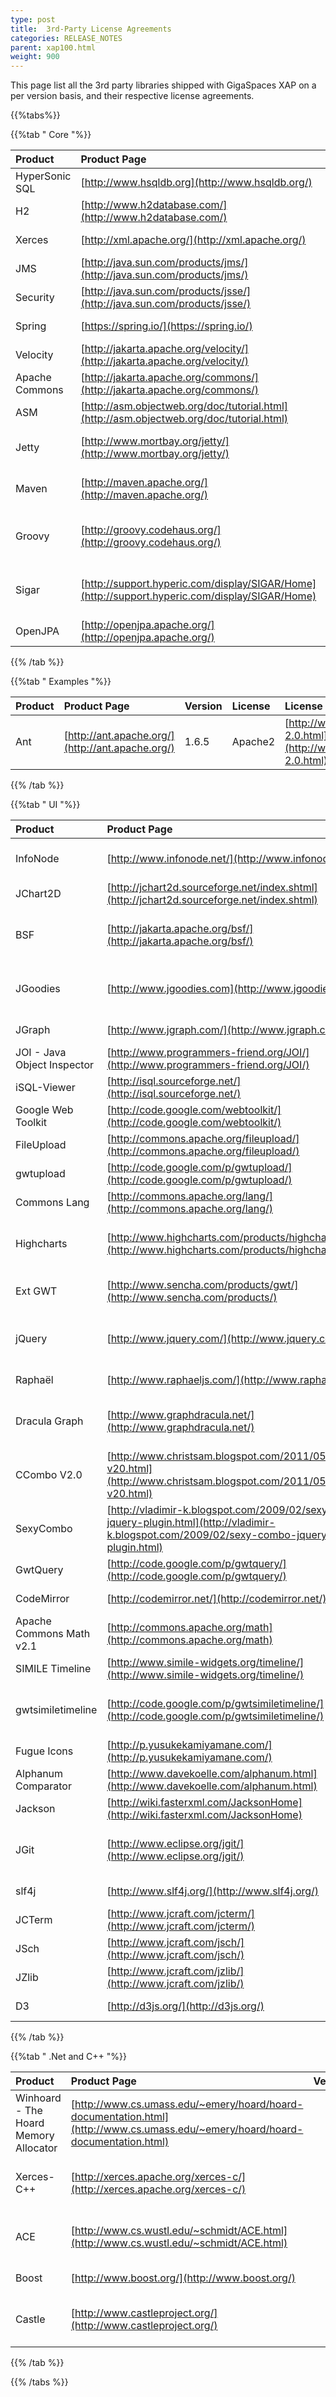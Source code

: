 ```yaml
---
type: post
title:  3rd-Party License Agreements 
categories: RELEASE_NOTES
parent: xap100.html
weight: 900
---
```


This page list all the 3rd party libraries shipped with GigaSpaces XAP on a per version basis, and their respective license agreements.




{{%tabs%}}

{{%tab "  Core "%}}


| Product | Product Page | Version | License | License Page | Required | Component |
|:--------|:-------------|:--------|:--------|:-------------|:---------|:----------|
| HyperSonic SQL | [http://www.hsqldb.org](http://www.hsqldb.org/) | 1.8.0 | Hypersonic SQL | [http://www.hsqldb.org/web/hsqlLicense.html](http://www.hsqldb.org/web/hsqlLicense.html) | No | Persistency |
| H2 | [http://www.h2database.com/](http://www.h2database.com/) | 1.2 | H2 | [http://www.h2database.com/html/license.html](http://www.h2database.com/html/license.html) | No | Persistency |
| Xerces | [http://xml.apache.org/](http://xml.apache.org/) | 2.9.0 | Apache2 | [http://www.apache.org/licenses/LICENSE-2.0.html](http://www.apache.org/licenses/LICENSE-2.0.html) | No | Core Cluster |
| JMS | [http://java.sun.com/products/jms/](http://java.sun.com/products/jms/) | 1.1 | Sun | [http://www.opensource.org/licenses/sunpublic.php](http://www.opensource.org/licenses/sunpublic.php) | No | JMS |
| Security | [http://java.sun.com/products/jsse/](http://java.sun.com/products/jsse/) |1.6 | Sun | [http://www.opensource.org/licenses/sunpublic.php](http://www.opensource.org/licenses/sunpublic.php) | Yes | Core |
| Spring | [https://spring.io/](https://spring.io/) | 3.2.4 | Apache2 | [http://www.apache.org/licenses/LICENSE-2.0.html](http://www.apache.org/licenses/LICENSE-2.0.html) | Yes | Core |
| Velocity | [http://jakarta.apache.org/velocity/](http://jakarta.apache.org/velocity/) | 1.5 | Apache2 | [http://www.apache.org/licenses/LICENSE-2.0.html](http://www.apache.org/licenses/LICENSE-2.0.html) | No | Utilities |
| Apache Commons | [http://jakarta.apache.org/commons/](http://jakarta.apache.org/commons/) | 1.x-2.x | Apache2 | [http://www.apache.org/licenses/LICENSE-2.0.html](http://www.apache.org/licenses/LICENSE-2.0.html) | Yes | OpenSpaces |
| ASM | [http://asm.objectweb.org/doc/tutorial.html](http://asm.objectweb.org/doc/tutorial.html) | 2.2.3 | INRIA | [http://asm.objectweb.org/license.html](http://asm.objectweb.org/license.html) | No | Core |
| Jetty | [http://www.mortbay.org/jetty/](http://www.mortbay.org/jetty/) | 8.1.8 | Apache2 | [http://www.eclipse.org/jetty/licenses.php](http://www.eclipse.org/jetty/licenses.php) | No | Web Container Support |
| Maven | [http://maven.apache.org/](http://maven.apache.org/) | 3.0.2| Apache2 | [https://www.apache.org/licenses/](https://www.apache.org/licenses/) | No | OpenSpaces Maven Integration |
| Groovy | [http://groovy.codehaus.org/](http://groovy.codehaus.org/) | 1.8.6 | Apache2 | [http://svn.codehaus.org/groovy/trunk/groovy/groovy-core/LICENSE.txt](http://svn.codehaus.org/groovy/trunk/groovy/groovy-core/LICENSE.txt) | No | Dynamic Scripting Support |
| Sigar | [http://support.hyperic.com/display/SIGAR/Home](http://support.hyperic.com/display/SIGAR/Home) | 1.6.5 | Apache2 | [http://support.hyperic.com/display/SIGAR/Home#Home-license](http://support.hyperic.com/display/SIGAR/Home#Home-license) | No | Enhanced OS statistics |
| OpenJPA | [http://openjpa.apache.org/](http://openjpa.apache.org/) | 2.0.1 | Apache2 | [http://openjpa.apache.org/license.html](http://openjpa.apache.org/license.html) | No | Persistency |

{{% /tab %}}

{{%tab "  Examples "%}}


| Product | Product Page | Version | License | License Page | Required | Component |
|:--------|:-------------|:--------|:--------|:-------------|:---------|:----------|
| Ant | [http://ant.apache.org/](http://ant.apache.org/) | 1.6.5 | Apache2 | [http://www.apache.org/licenses/LICENSE-2.0.html](http://www.apache.org/licenses/LICENSE-2.0.html) | No | Examples |

{{% /tab %}}

{{%tab "  UI "%}}


| Product | Product Page | Version | License | License Page | Required | Component |
|:--------|:-------------|:--------|:--------|:-------------|:---------|:----------|
| InfoNode | [http://www.infonode.net/](http://www.infonode.net/) | 1.6.1 | InfoNode Software License | [http://www.infonode.net/index.html?idwlicense](http://www.infonode.net/index.html?idwlicense) | Yes | GUI |
| JChart2D | [http://jchart2d.sourceforge.net/index.shtml](http://jchart2d.sourceforge.net/index.shtml) | 3.1.0 | LGPL | [http://www.gnu.org/copyleft/lesser.txt](http://www.gnu.org/copyleft/lesser.txt) | Yes | GUI |
| BSF | [http://jakarta.apache.org/bsf/](http://jakarta.apache.org/bsf/) | 2.2 | Apache2 | [http://www.apache.org/licenses/LICENSE-2.0.html](http://www.apache.org/licenses/LICENSE-2.0.html) | Yes | GUI |
| JGoodies | [http://www.jgoodies.com](http://www.jgoodies.com/) | 2.3.1 | BSD | [http://www.opensource.org/licenses/bsd-license.html](http://www.opensource.org/licenses/bsd-license.html) | Yes | GUI |
| JGraph | [http://www.jgraph.com/](http://www.jgraph.com/) | 5.11.0.1 | BSD | [http://www.jgraph.com/license.html](http://www.jgraph.com/license.html) | Yes | GUI |
| JOI - Java Object Inspector | [http://www.programmers-friend.org/JOI/](http://www.programmers-friend.org/JOI/) | 3.5.2 | CPL | [http://www.programmers-friend.org/cpl-v10.html](http://www.programmers-friend.org/cpl-v10.html) | Yes | GUI |
| iSQL-Viewer | [http://isql.sourceforge.net/](http://isql.sourceforge.net/) | 3.0.0 | MPL 1.1 | [http://www.mozilla.org/MPL/](http://www.mozilla.org/MPL/) | Yes | GUI |
| Google Web Toolkit | [http://code.google.com/webtoolkit/](http://code.google.com/webtoolkit/) | 2.4.0 | Apache2 | [http://code.google.com/webtoolkit/terms.html](http://code.google.com/webtoolkit/terms.html) | Yes | Web based dashboard |
| FileUpload | [http://commons.apache.org/fileupload/](http://commons.apache.org/fileupload/) | 1.2.2 | Apache2 | [http://commons.apache.org/fileupload/license.html](http://www.apache.org/licenses/) | Yes | Web based dashboard |
| gwtupload | [http://code.google.com/p/gwtupload/](http://code.google.com/p/gwtupload/) | 0.6.3 | Apache2 | [http://www.apache.org/licenses/LICENSE-2.0](http://www.apache.org/licenses/LICENSE-2.0) | Yes | Web based dashboard |
| Commons Lang | [http://commons.apache.org/lang/](http://commons.apache.org/lang/) | 2.6 | Apache2 | [http://commons.apache.org/lang/license.html](http://www.apache.org/licenses/) | Yes | Web based dashboard |
| Highcharts | [http://www.highcharts.com/products/highcharts](http://www.highcharts.com/products/highcharts) | 2.1.9 | Commercial | [http://highsoft.com/legal/Highslide-Software-License-1-3.pdf](http://highsoft.com/legal/Highslide-Software-License-1-3.pdf) | Yes | Web based dashboard |
| Ext GWT | [http://www.sencha.com/products/gwt/](http://www.sencha.com/products/) | 2.2.5 | Commercial | [http://www.sencha.com/legal/sencha-commercial-software-license-agreement/](http://www.sencha.com/products/extjs/license/) | Yes | Web based dashboard |
| jQuery | [http://www.jquery.com/](http://www.jquery.com/) | 1.8.1 | MIT | [https://github.com/jquery/jquery/blob/master/MIT-LICENSE.txt](https://github.com/jquery/jquery/blob/master/MIT-LICENSE.txt) | Yes | Web based dashboard |
| Raphaël | [http://www.raphaeljs.com/](http://www.raphaeljs.com/) | 2.1.0 | MIT | [http://raphaeljs.com/license.html](http://raphaeljs.com/license.html) | Yes | Web based dashboard |
| Dracula Graph | [http://www.graphdracula.net/](http://www.graphdracula.net/) | 0.0.3 | MIT | [http://www.opensource.org/licenses/mit-license.php](http://www.opensource.org/licenses/mit-license.php) | Yes | Web based dashboard |
| CCombo V2.0 | [http://www.christsam.blogspot.com/2011/05/ccombo-v20.html](http://www.christsam.blogspot.com/2011/05/ccombo-v20.html) | 2.0 | MIT | [http://www.opensource.org/licenses/mit-license.php](http://www.opensource.org/licenses/mit-license.php) | Yes | Web based dashboard |
| SexyCombo | [http://vladimir-k.blogspot.com/2009/02/sexy-combo-jquery-plugin.html](http://vladimir-k.blogspot.com/2009/02/sexy-combo-jquery-plugin.html) | 2.1.3 | MIT | [http://www.opensource.org/licenses/mit-license.php](http://www.opensource.org/licenses/mit-license.php) | Yes | Web based dashboard |
| GwtQuery | [http://code.google.com/p/gwtquery/](http://code.google.com/p/gwtquery/) | 1.1.0 | Apache2 | [http://www.apache.org/licenses/LICENSE-2.0](http://www.apache.org/licenses/LICENSE-2.0) | Yes | Web based dashboard |
| CodeMirror | [http://codemirror.net/](http://codemirror.net/) | 2.3.4 | MIT | [http://codemirror.net/LICENSE](http://codemirror.net/LICENSE) | Yes | Web based dashboard |
| Apache Commons Math v2.1 | [http://commons.apache.org/math](http://commons.apache.org/math) | 2.1 | Apache2 | [http://www.apache.org/licenses/LICENSE-2.0](http://www.apache.org/licenses/LICENSE-2.0) | Yes | Web based dashboard |
| SIMILE Timeline | [http://www.simile-widgets.org/timeline/](http://www.simile-widgets.org/timeline/) | 2.2.1 | BSD | [http://simile.mit.edu/license.html](http://simile.mit.edu/license.html) | Yes | Web based dashboard |
| gwtsimiletimeline | [http://code.google.com/p/gwtsimiletimeline/](http://code.google.com/p/gwtsimiletimeline/) | 1.5.1 | Apache2 | [http://www.apache.org/licenses/LICENSE-2.0.html](http://www.apache.org/licenses/LICENSE-2.0.html) | Yes | Web based dashboard |
| Fugue Icons | [http://p.yusukekamiyamane.com/](http://p.yusukekamiyamane.com/) | 3.5.6 | Creative Commons | [http://p.yusukekamiyamane.com/](http://p.yusukekamiyamane.com/) | Yes | Web based dashboard |
| Alphanum Comparator | [http://www.davekoelle.com/alphanum.html](http://www.davekoelle.com/alphanum.html) | | LGPL | [http://www.gnu.org/licenses/lgpl.html](http://www.gnu.org/licenses/lgpl.html) | Yes | Web based dashboard |
| Jackson | [http://wiki.fasterxml.com/JacksonHome](http://wiki.fasterxml.com/JacksonHome) | 1.9.9 | LGPL | [http://www.gnu.org/licenses/lgpl.html](http://www.gnu.org/licenses/lgpl.html) | Yes | Web based dashboard |
| JGit | [http://www.eclipse.org/jgit/](http://www.eclipse.org/jgit/) | 2.2.0 | EDL | [http://www.eclipse.org/org/documents/edl-v10.php](http://www.eclipse.org/org/documents/edl-v10.php) | Yes | Web based dashboard |
| slf4j | [http://www.slf4j.org/](http://www.slf4j.org/) | 1.7.2 | MIT | [http://www.slf4j.org/license.html](http://www.slf4j.org/license.html) | No | Web based dashboard |
| JCTerm | [http://www.jcraft.com/jcterm/](http://www.jcraft.com/jcterm/) | 0.0.11 | GNU LGPL | [http://www.gnu.org/licenses/lgpl.html](http://www.gnu.org/licenses/lgpl.html) | Yes | Web based dashboard |
| JSch | [http://www.jcraft.com/jsch/](http://www.jcraft.com/jsch/) | 0.1.48 | BSD | [http://www.jcraft.com/jsch/LICENSE.txt](http://www.jcraft.com/jsch/LICENSE.txt) | Yes | Web based dashboard |
| JZlib | [http://www.jcraft.com/jzlib/](http://www.jcraft.com/jzlib/) | 1.1.1 | BSD | [http://www.jcraft.com/jsch/LICENSE.txt](http://www.jcraft.com/jsch/LICENSE.txt) | Yes | Web based dashboard |
| D3 | [http://d3js.org/](http://d3js.org/) | 3.2.7 | BSD | [http://opensource.org/licenses/BSD-3-Clause](http://opensource.org/licenses/BSD-3-Clause) | Yes | Web based dashboard |

{{% /tab %}}

{{%tab "  .Net and C++ "%}}


| Product | Product Page | Version | License | License Page | Required | Component |
|:--------|:-------------|:--------|:--------|:-------------|:---------|:----------|
| Winhoard - The Hoard Memory Allocator | [http://www.cs.umass.edu/~emery/hoard/hoard-documentation.html](http://www.cs.umass.edu/~emery/hoard/hoard-documentation.html) | | Commercial | [http://www.otc.utexas.edu](http://www.otc.utexas.edu) | Yes | C++ |
| Xerces-C++ | [http://xerces.apache.org/xerces-c/](http://xerces.apache.org/xerces-c/) | | Apache2 | [http://www.apache.org/licenses/LICENSE-2.0.html](http://www.apache.org/licenses/LICENSE-2.0.html) | Yes | C++ |
| ACE | [http://www.cs.wustl.edu/~schmidt/ACE.html](http://www.cs.wustl.edu/~schmidt/ACE.html) | | ACE | [http://www.cs.wustl.edu/~schmidt/ACE-copying.html](http://www.cs.wustl.edu/~schmidt/ACE-copying.html) | Yes | C++ |
| Boost | [http://www.boost.org/](http://www.boost.org/) | | Boost | [http://www.boost.org/more/license_info.html](http://www.boost.org/more/license_info.html) | Yes | C++ |
| Castle | [http://www.castleproject.org/](http://www.castleproject.org/) | | Apache2 | [http://www.apache.org/licenses/LICENSE-2.0.html](http://www.apache.org/licenses/LICENSE-2.0.html) | Yes | .NET Space based remoting |

{{% /tab %}}

{{% /tabs %}}


